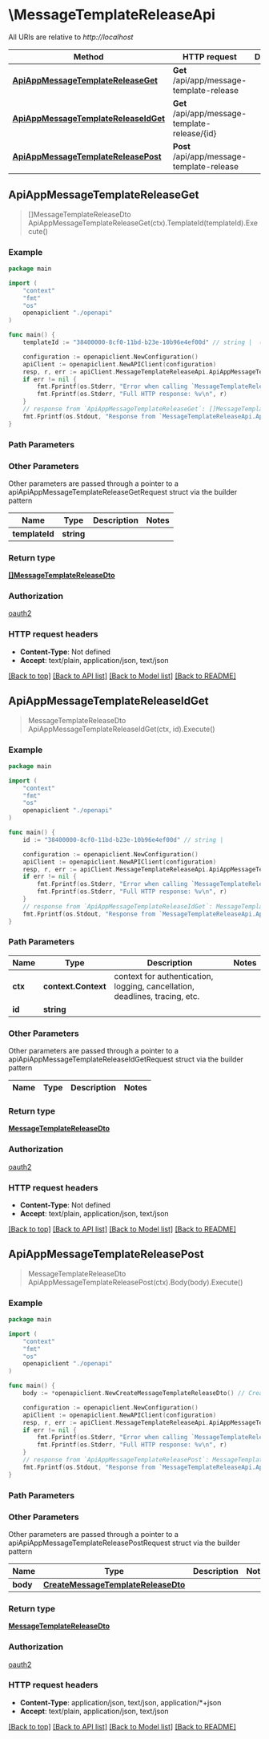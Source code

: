# \MessageTemplateReleaseApi

All URIs are relative to *http://localhost*

Method | HTTP request | Description
------------- | ------------- | -------------
[**ApiAppMessageTemplateReleaseGet**](MessageTemplateReleaseApi.md#ApiAppMessageTemplateReleaseGet) | **Get** /api/app/message-template-release | 
[**ApiAppMessageTemplateReleaseIdGet**](MessageTemplateReleaseApi.md#ApiAppMessageTemplateReleaseIdGet) | **Get** /api/app/message-template-release/{id} | 
[**ApiAppMessageTemplateReleasePost**](MessageTemplateReleaseApi.md#ApiAppMessageTemplateReleasePost) | **Post** /api/app/message-template-release | 



## ApiAppMessageTemplateReleaseGet

> []MessageTemplateReleaseDto ApiAppMessageTemplateReleaseGet(ctx).TemplateId(templateId).Execute()



### Example

```go
package main

import (
    "context"
    "fmt"
    "os"
    openapiclient "./openapi"
)

func main() {
    templateId := "38400000-8cf0-11bd-b23e-10b96e4ef00d" // string |  (optional)

    configuration := openapiclient.NewConfiguration()
    apiClient := openapiclient.NewAPIClient(configuration)
    resp, r, err := apiClient.MessageTemplateReleaseApi.ApiAppMessageTemplateReleaseGet(context.Background()).TemplateId(templateId).Execute()
    if err != nil {
        fmt.Fprintf(os.Stderr, "Error when calling `MessageTemplateReleaseApi.ApiAppMessageTemplateReleaseGet``: %v\n", err)
        fmt.Fprintf(os.Stderr, "Full HTTP response: %v\n", r)
    }
    // response from `ApiAppMessageTemplateReleaseGet`: []MessageTemplateReleaseDto
    fmt.Fprintf(os.Stdout, "Response from `MessageTemplateReleaseApi.ApiAppMessageTemplateReleaseGet`: %v\n", resp)
}
```

### Path Parameters



### Other Parameters

Other parameters are passed through a pointer to a apiApiAppMessageTemplateReleaseGetRequest struct via the builder pattern


Name | Type | Description  | Notes
------------- | ------------- | ------------- | -------------
 **templateId** | **string** |  | 

### Return type

[**[]MessageTemplateReleaseDto**](MessageTemplateReleaseDto.md)

### Authorization

[oauth2](../README.md#oauth2)

### HTTP request headers

- **Content-Type**: Not defined
- **Accept**: text/plain, application/json, text/json

[[Back to top]](#) [[Back to API list]](../README.md#documentation-for-api-endpoints)
[[Back to Model list]](../README.md#documentation-for-models)
[[Back to README]](../README.md)


## ApiAppMessageTemplateReleaseIdGet

> MessageTemplateReleaseDto ApiAppMessageTemplateReleaseIdGet(ctx, id).Execute()



### Example

```go
package main

import (
    "context"
    "fmt"
    "os"
    openapiclient "./openapi"
)

func main() {
    id := "38400000-8cf0-11bd-b23e-10b96e4ef00d" // string | 

    configuration := openapiclient.NewConfiguration()
    apiClient := openapiclient.NewAPIClient(configuration)
    resp, r, err := apiClient.MessageTemplateReleaseApi.ApiAppMessageTemplateReleaseIdGet(context.Background(), id).Execute()
    if err != nil {
        fmt.Fprintf(os.Stderr, "Error when calling `MessageTemplateReleaseApi.ApiAppMessageTemplateReleaseIdGet``: %v\n", err)
        fmt.Fprintf(os.Stderr, "Full HTTP response: %v\n", r)
    }
    // response from `ApiAppMessageTemplateReleaseIdGet`: MessageTemplateReleaseDto
    fmt.Fprintf(os.Stdout, "Response from `MessageTemplateReleaseApi.ApiAppMessageTemplateReleaseIdGet`: %v\n", resp)
}
```

### Path Parameters


Name | Type | Description  | Notes
------------- | ------------- | ------------- | -------------
**ctx** | **context.Context** | context for authentication, logging, cancellation, deadlines, tracing, etc.
**id** | **string** |  | 

### Other Parameters

Other parameters are passed through a pointer to a apiApiAppMessageTemplateReleaseIdGetRequest struct via the builder pattern


Name | Type | Description  | Notes
------------- | ------------- | ------------- | -------------


### Return type

[**MessageTemplateReleaseDto**](MessageTemplateReleaseDto.md)

### Authorization

[oauth2](../README.md#oauth2)

### HTTP request headers

- **Content-Type**: Not defined
- **Accept**: text/plain, application/json, text/json

[[Back to top]](#) [[Back to API list]](../README.md#documentation-for-api-endpoints)
[[Back to Model list]](../README.md#documentation-for-models)
[[Back to README]](../README.md)


## ApiAppMessageTemplateReleasePost

> MessageTemplateReleaseDto ApiAppMessageTemplateReleasePost(ctx).Body(body).Execute()



### Example

```go
package main

import (
    "context"
    "fmt"
    "os"
    openapiclient "./openapi"
)

func main() {
    body := *openapiclient.NewCreateMessageTemplateReleaseDto() // CreateMessageTemplateReleaseDto |  (optional)

    configuration := openapiclient.NewConfiguration()
    apiClient := openapiclient.NewAPIClient(configuration)
    resp, r, err := apiClient.MessageTemplateReleaseApi.ApiAppMessageTemplateReleasePost(context.Background()).Body(body).Execute()
    if err != nil {
        fmt.Fprintf(os.Stderr, "Error when calling `MessageTemplateReleaseApi.ApiAppMessageTemplateReleasePost``: %v\n", err)
        fmt.Fprintf(os.Stderr, "Full HTTP response: %v\n", r)
    }
    // response from `ApiAppMessageTemplateReleasePost`: MessageTemplateReleaseDto
    fmt.Fprintf(os.Stdout, "Response from `MessageTemplateReleaseApi.ApiAppMessageTemplateReleasePost`: %v\n", resp)
}
```

### Path Parameters



### Other Parameters

Other parameters are passed through a pointer to a apiApiAppMessageTemplateReleasePostRequest struct via the builder pattern


Name | Type | Description  | Notes
------------- | ------------- | ------------- | -------------
 **body** | [**CreateMessageTemplateReleaseDto**](CreateMessageTemplateReleaseDto.md) |  | 

### Return type

[**MessageTemplateReleaseDto**](MessageTemplateReleaseDto.md)

### Authorization

[oauth2](../README.md#oauth2)

### HTTP request headers

- **Content-Type**: application/json, text/json, application/*+json
- **Accept**: text/plain, application/json, text/json

[[Back to top]](#) [[Back to API list]](../README.md#documentation-for-api-endpoints)
[[Back to Model list]](../README.md#documentation-for-models)
[[Back to README]](../README.md)

